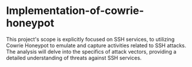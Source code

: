 # Implementation-of-cowrie-honeypot
This project's scope is explicitly focused on SSH services, to utilizing Cowrie Honeypot to emulate and capture activities related to SSH attacks. The analysis will delve into the specifics of attack vectors, providing a detailed understanding of threats against SSH services.
